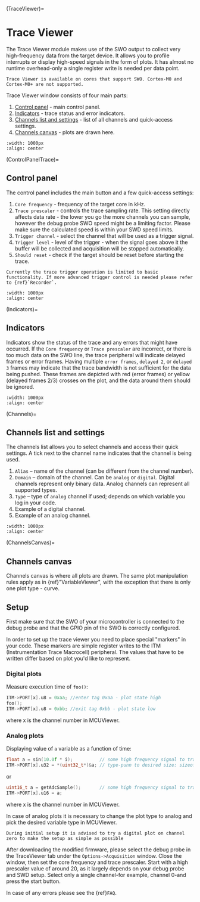 (TraceViewer)=
# Trace Viewer

The Trace Viewer module makes use of the SWO output to collect very high-frequency data from the target device. It allows you to profile interrupts or display high-speed signals in the form of plots. It has almost no runtime overhead-only a single register write is needed per data point.

```{note}
Trace Viewer is available on cores that support SWO. Cortex-M0 and Cortex-M0+ are not supported.
```

Trace Viewer window consists of four main parts:

1. [Control panel](ControlPanelTrace) - main control panel.
2. [Indicators](Indicators) - trace status and error indicators.
3. [Channels list and settings](Channels) - list of all channels and quick-access settings.
4. [Channels canvas](ChannelsCanvas) - plots are drawn here.

```{figure} ./images/TraceViewer.png
:width: 1000px
:align: center
```

(ControlPanelTrace)=
## Control panel

The control panel includes the main button and a few quick-access settings:

1. `Core frequency` - frequency of the target core in kHz. 
2. `Trace prescaler` - controls the trace sampling rate. This setting directly affects data rate - the lower you go the more channels you can sample, however the debug probe SWO speed might be a limiting factor. Please make sure the calculated speed is within your SWD speed limits.
3. `Trigger channel` - select the channel that will be used as a trigger signal.
4. `Trigger level` - level of the trigger - when the signal goes above it the buffer will be collected and acquisition will be stopped automatically.
5. `Should reset` - check if the target should be reset before starting the trace.

```{note}
Currently the trace trigger operation is limited to basic functionality. If more advanced trigger control is needed please refer to {ref}`Recorder`.
```

```{figure} ./images/TraceViewerControlPanel.png
:width: 1000px
:align: center
```

(Indicators)=
## Indicators

Indicators show the status of the trace and any errors that might have occurred. If the `Core frequency` or `Trace prescaler` are incorrect, or there is too much data on the SWO line, the trace peripheral will indicate delayed frames or error frames. Having multiple `error frames`, `delayed 2`, or `delayed 3` frames may indicate that the trace bandwidth is not sufficient for the data being pushed. These frames are depicted with red (error frames) or yellow (delayed frames 2/3) crosses on the plot, and the data around them should be ignored.

```{figure} ./images/TraceErrors.png
:width: 1000px
:align: center
```

(Channels)=
## Channels list and settings

The channels list allows you to select channels and access their quick settings. A tick next to the channel name indicates that the channel is being used.

1. `Alias` – name of the channel (can be different from the channel number).
2. `Domain` – domain of the channel. Can be `analog` or `digital`. Digital channels represent only binary data. Analog channels can represent all supported types.
3. `Type` – type of `analog` channel if used; depends on which variable you log in your code.
4. Example of a digital channel.
5. Example of an analog channel.

```{figure} ./images/TraceViewerChannels.png
:width: 1000px
:align: center
```

(ChannelsCanvas)=
## Channels canvas

Channels canvas is where all plots are drawn. The same plot manipulation rules apply as in {ref}"VariableViewer", with the exception that there is only one plot type - curve. 


## Setup

First make sure that the SWO of your microcontroller is connected to the debug probe and that the GPIO pin of the SWO is correctly configured. 

In order to set up the trace viewer you need to place special "markers" in your code. These markers are simple register writes to the ITM (Instrumentation Trace Macrocell) peripheral. The values that have to be written differ based on plot you'd like to represent. 

### Digital plots

Measure execution time of `foo()`:
```c
ITM->PORT[x].u8 = 0xaa; //enter tag 0xaa - plot state high
foo();
ITM->PORT[x].u8 = 0xbb; //exit tag 0xbb - plot state low
```
where x is the channel number in MCUViewer.

### Analog plots

Displaying value of `a` variable as a function of time:
```c
float a = sin(10.0f * i);          // some high frequency signal to trace
ITM->PORT[x].u32 = *(uint32_t*)&a; // type-punn to desired size: sizeof(float) = sizeof(uint32_t)
```
or

```c
uint16_t a = getAdcSample();       // some high frequency signal to trace
ITM->PORT[x].u16 = a;              
```

where x is the channel number in MCUViewer.

In case of analog plots it is necessary to change the plot type to analog and pick the desired variable type in MCUViewer. 

```{note}
During initial setup it is advised to try a digital plot on channel zero to make the setup as simple as possible
```

After downloading the modified firmware, please select the debug probe in the TraceViewer tab under the `Options->Acquisition` window. Close the window, then set the core frequency and trace prescaler. Start with a high prescaler value of around 20, as it largely depends on your debug probe and SWD setup. Select only a single channel-for example, channel 0-and press the start button.

In case of any errors please see the {ref}`FAQ`.



